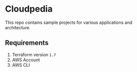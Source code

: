 # Cloudpedia

This repo contains sample projects for various applications and architecture.

## Requirements

1. Terraform version `1.7`
2. AWS Account
3. AWS CLI
